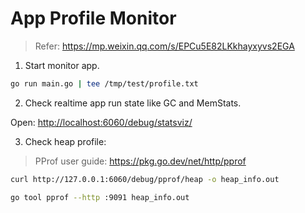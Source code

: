 # App Profile Monitor

> Refer: <https://mp.weixin.qq.com/s/EPCu5E82LKkhayxyvs2EGA>

1. Start monitor app.

```sh
go run main.go | tee /tmp/test/profile.txt
```

2. Check realtime app run state like GC and MemStats.

Open: <http://localhost:6060/debug/statsviz/>

3. Check heap profile:

> PProf user guide: <https://pkg.go.dev/net/http/pprof>

```sh
curl http://127.0.0.1:6060/debug/pprof/heap -o heap_info.out

go tool pprof --http :9091 heap_info.out
```

